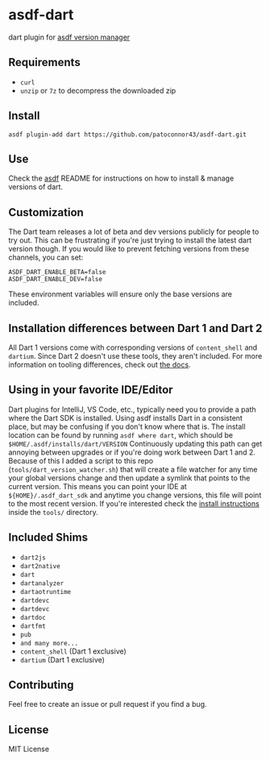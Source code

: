 # asdf-dart
dart plugin for [asdf version manager](https://github.com/asdf-vm/asdf)


## Requirements
- `curl`
- `unzip` or `7z` to decompress the downloaded zip


## Install

```
asdf plugin-add dart https://github.com/patoconnor43/asdf-dart.git
```

## Use

Check the [asdf](https://github.com/asdf-vm/asdf) README for instructions on how to install & manage versions of dart.

## Customization
The Dart team releases a lot of beta and dev versions publicly for people to try
out. This can be frustrating if you're just trying to install the latest dart
version though. If you would like to prevent fetching versions from these
channels, you can set:
```
ASDF_DART_ENABLE_BETA=false
ASDF_DART_ENABLE_DEV=false
```
These environment variables will ensure only the base versions are included.

## Installation differences between Dart 1 and Dart 2

All Dart 1 versions come with corresponding versions of `content_shell` and `dartium`. Since Dart 2 doesn't use these tools, they aren't included. For more information on tooling differences, check out [the docs](https://webdev.dartlang.org/dart-2).

## Using in your favorite IDE/Editor
Dart plugins for IntelliJ, VS Code, etc., typically need you to provide a path where the Dart SDK is installed.
Using asdf installs Dart in a consistent place, but may be confusing if you don't know where that is.
The install location can be found by running `asdf where dart`, which should be `$HOME/.asdf/installs/dart/VERSION`
Continuously updating this path can get annoying between upgrades or if you're doing work between Dart 1 and 2.
Because of this I added a script to this repo (`tools/dart_version_watcher.sh`) that will create a file watcher
for any time your global versions change and then update a symlink that points to the current version.
This means you can point your IDE at `${HOME}/.asdf_dart_sdk` and anytime you change versions, this file
will point to the most recent version. If you're interested check the [install instructions](./tools/README.md)
inside the `tools/` directory.

## Included Shims

- `dart2js`
- `dart2native`
- `dart`
- `dartanalyzer`
- `dartaotruntime`
- `dartdevc`
- `dartdevc`
- `dartdoc`
- `dartfmt`
- `pub`
- `and many more...`
- `content_shell` (Dart 1 exclusive)
- `dartium` (Dart 1 exclusive)

## Contributing

Feel free to create an issue or pull request if you find a bug.

## License
MIT License
